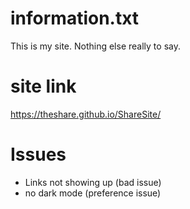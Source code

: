 # information.txt
This is my site. Nothing else really to say.

# site link
https://theshare.github.io/ShareSite/

# Issues
- Links not showing up (bad issue)
- no dark mode (preference issue)
